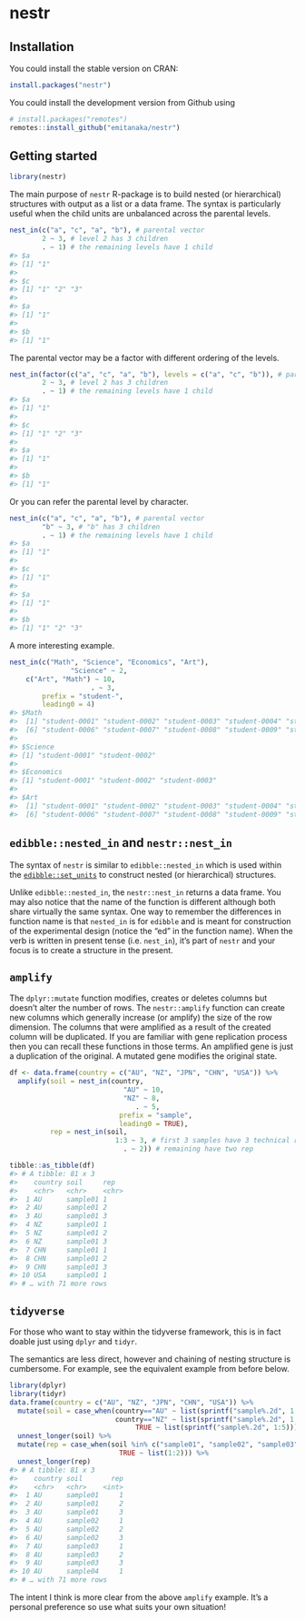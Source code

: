 
<!-- README.md is generated from README.Rmd. Please edit that file -->

# nestr

<!-- badges: start -->

<!-- badges: end -->

## Installation

You could install the stable version on CRAN:

``` r
install.packages("nestr")
```

You could install the development version from Github using

``` r
# install.packages("remotes")
remotes::install_github("emitanaka/nestr")
```

## Getting started

``` r
library(nestr)
```

The main purpose of `nestr` R-package is to build nested (or
hierarchical) structures with output as a list or a data frame. The
syntax is particularly useful when the child units are unbalanced across
the parental levels.

``` r
nest_in(c("a", "c", "a", "b"), # parental vector
        2 ~ 3, # level 2 has 3 children
        . ~ 1) # the remaining levels have 1 child 
#> $a
#> [1] "1"
#> 
#> $c
#> [1] "1" "2" "3"
#> 
#> $a
#> [1] "1"
#> 
#> $b
#> [1] "1"
```

The parental vector may be a factor with different ordering of the
levels.

``` r
nest_in(factor(c("a", "c", "a", "b"), levels = c("a", "c", "b")), # parental vector
        2 ~ 3, # level 2 has 3 children
        . ~ 1) # the remaining levels have 1 child 
#> $a
#> [1] "1"
#> 
#> $c
#> [1] "1" "2" "3"
#> 
#> $a
#> [1] "1"
#> 
#> $b
#> [1] "1"
```

Or you can refer the parental level by character.

``` r
nest_in(c("a", "c", "a", "b"), # parental vector
        "b" ~ 3, # "b" has 3 children
        . ~ 1) # the remaining levels have 1 child 
#> $a
#> [1] "1"
#> 
#> $c
#> [1] "1"
#> 
#> $a
#> [1] "1"
#> 
#> $b
#> [1] "1" "2" "3"
```

A more interesting example.

``` r
nest_in(c("Math", "Science", "Economics", "Art"), 
               "Science" ~ 2,
    c("Art", "Math") ~ 10,
                    . ~ 3,
        prefix = "student-",
        leading0 = 4)
#> $Math
#>  [1] "student-0001" "student-0002" "student-0003" "student-0004" "student-0005"
#>  [6] "student-0006" "student-0007" "student-0008" "student-0009" "student-0010"
#> 
#> $Science
#> [1] "student-0001" "student-0002"
#> 
#> $Economics
#> [1] "student-0001" "student-0002" "student-0003"
#> 
#> $Art
#>  [1] "student-0001" "student-0002" "student-0003" "student-0004" "student-0005"
#>  [6] "student-0006" "student-0007" "student-0008" "student-0009" "student-0010"
```

## `edibble::nested_in` and `nestr::nest_in`

The syntax of `nestr` is similar to `edibble::nested_in` which is used
within the
[`edibble::set_units`](https://edibble.emitanaka.org/reference/set_units.html)
to construct nested (or hierarchical) structures.

Unlike `edibble::nested_in`, the `nestr::nest_in` returns a data frame.
You may also notice that the name of the function is different although
both share virtually the same syntax. One way to remember the
differences in function name is that `nested_in` is for `edibble` and is
meant for construction of the experimental design (notice the “ed” in
the function name). When the verb is written in present tense
(i.e. `nest_in`), it’s part of `nestr` and your focus is to create a
structure in the present.

## `amplify`

The `dplyr::mutate` function modifies, creates or deletes columns but
doesn’t alter the number of rows. The `nestr::amplify` function can
create new columns which generally increase (or amplify) the size of the
row dimension. The columns that were amplified as a result of the
created column will be duplicated. If you are familiar with gene
replication process then you can recall these functions in those terms.
An amplified gene is just a duplication of the original. A mutated gene
modifies the original state.

``` r
df <- data.frame(country = c("AU", "NZ", "JPN", "CHN", "USA")) %>% 
  amplify(soil = nest_in(country, 
                            "AU" ~ 10,
                            "NZ" ~ 8,
                               . ~ 5,
                           prefix = "sample",
                           leading0 = TRUE),
          rep = nest_in(soil, 
                          1:3 ~ 3, # first 3 samples have 3 technical rep
                            . ~ 2)) # remaining have two rep

tibble::as_tibble(df)
#> # A tibble: 81 x 3
#>    country soil     rep  
#>    <chr>   <chr>    <chr>
#>  1 AU      sample01 1    
#>  2 AU      sample01 2    
#>  3 AU      sample01 3    
#>  4 NZ      sample01 1    
#>  5 NZ      sample01 2    
#>  6 NZ      sample01 3    
#>  7 CHN     sample01 1    
#>  8 CHN     sample01 2    
#>  9 CHN     sample01 3    
#> 10 USA     sample01 1    
#> # … with 71 more rows
```

## `tidyverse`

For those who want to stay within the tidyverse framework, this is in
fact doable just using `dplyr` and `tidyr`.

The semantics are less direct, however and chaining of nesting structure
is cumbersome. For example, see the equivalent example from before
below.

``` r
library(dplyr)
library(tidyr)
data.frame(country = c("AU", "NZ", "JPN", "CHN", "USA")) %>% 
  mutate(soil = case_when(country=="AU" ~ list(sprintf("sample%.2d", 1:10)),
                          country=="NZ" ~ list(sprintf("sample%.2d", 1:8)),
                               TRUE ~ list(sprintf("sample%.2d", 1:5)))) %>% 
  unnest_longer(soil) %>% 
  mutate(rep = case_when(soil %in% c("sample01", "sample02", "sample03") ~ list(1:3),
                           TRUE ~ list(1:2))) %>% 
  unnest_longer(rep)
#> # A tibble: 81 x 3
#>    country soil       rep
#>    <chr>   <chr>    <int>
#>  1 AU      sample01     1
#>  2 AU      sample01     2
#>  3 AU      sample01     3
#>  4 AU      sample02     1
#>  5 AU      sample02     2
#>  6 AU      sample02     3
#>  7 AU      sample03     1
#>  8 AU      sample03     2
#>  9 AU      sample03     3
#> 10 AU      sample04     1
#> # … with 71 more rows
```

The intent I think is more clear from the above `amplify` example. It’s
a personal preference so use what suits your own situation\!
